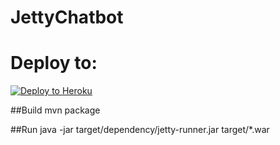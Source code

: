 # JettyChatbot


# Deploy to:
[![Deploy to Heroku](https://www.herokucdn.com/deploy/button.svg)](https://heroku.com/deploy)

##Build
	mvn package
	
##Run
	java -jar target/dependency/jetty-runner.jar target/*.war

